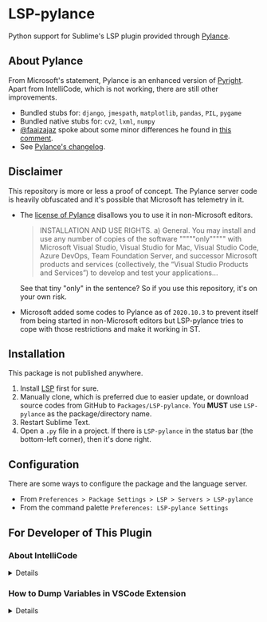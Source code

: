 # LSP-pylance

Python support for Sublime's LSP plugin provided through [Pylance](https://marketplace.visualstudio.com/items?itemName=ms-python.vscode-pylance).

## About Pylance

From Microsoft's statement, Pylance is an enhanced version of [Pyright](https://github.com/microsoft/pyright).
Apart from IntelliCode, which is not working, there are still other improvements.

- Bundled stubs for: `django`, `jmespath`, `matplotlib`, `pandas`, `PIL`, `pygame`
- Bundled native stubs for: `cv2`, `lxml`, `numpy`
- [@faaizajaz](https://github.com/faaizajaz) spoke about some minor differences he found in
  [this comment](https://github.com/jfcherng-sublime/LSP-pylance/issues/2#issuecomment-716548465).
- See [Pylance's changelog](https://marketplace.visualstudio.com/items/ms-python.vscode-pylance/changelog).

## Disclaimer

This repository is more or less a proof of concept.
The Pylance server code is heavily obfuscated and it's possible that Microsoft has telemetry in it.

- The [license of Pylance](https://marketplace.visualstudio.com/items/ms-python.vscode-pylance/license)
  disallows you to use it in non-Microsoft editors.

  > INSTALLATION AND USE RIGHTS. a) General. You may install and use any number of copies of the
  > software """""only""""" with Microsoft Visual Studio, Visual Studio for Mac, Visual Studio Code,
  > Azure DevOps, Team Foundation Server, and successor Microsoft products and services
  > (collectively, the “Visual Studio Products and Services”) to develop and test your applications...

  See that tiny "only" in the sentence? So if you use this repository, it's on your own risk.

- Microsoft added some codes to Pylance as of `2020.10.3` to prevent itself from being started in
  non-Microsoft editors but LSP-pylance tries to cope with those restrictions and make it working in ST.

## Installation

This package is not published anywhere.

1. Install [LSP](https://packagecontrol.io/packages/LSP) first for sure.
1. Manually clone, which is preferred due to easier update, or download source codes from GitHub to `Packages/LSP-pylance`.
   You **MUST** use `LSP-pylance` as the package/directory name.
1. Restart Sublime Text.
1. Open a `.py` file in a project.
   If there is `LSP-pylance` in the status bar (the bottom-left corner), then it's done right.

## Configuration

There are some ways to configure the package and the language server.

- From `Preferences > Package Settings > LSP > Servers > LSP-pylance`
- From the command palette `Preferences: LSP-pylance Settings`

## For Developer of This Plugin

### About IntelliCode

<details>

Some interesting findings:

- I am pretty sure that IntelliCode can be run offline.
- Zipped IntelliCode model file download link: the `output.blob.azureBlobStorage.readSasToken` section in
  https://prod.intellicode.vsengsaas.visualstudio.com/api/v1/model/common/python/intellisense-members-lstm-pylance/output/latest
  (not important but just a log: while downloading, VSCode's User-Agent is `vscodeintellicode/1.2.10 vscode/1.51.1`)
- In VSCode, add `"python.trace.server": "verbose"` to `settings.json` to show detailed client/server communications.

  VSCode Intellicode extension sends the following message to Pylance:

  ```text
  [Trace - ...] Sending request 'workspace/executeCommand - (1)'.
  Params: {
      "command": "python.intellicode.loadLanguageServerExtension",
      "arguments": [
          {
              "modelPath": "c:\\Users\\XXXXX\\.vscode\\extensions\\visualstudioexptteam.vscodeintellicode-1.2.10\\cache\\E61945A9A512ED5E1A3EE3F1A2365B88F8FE_E4E9EADA96734F01970E616FAB2FAC19"
          }
      ]
  }
  ```

  I try to do the same thing in ST via:

  ```python
  view.run_command('lsp_execute', {"command_name":"python.intellicode.loadLanguageServerExtension", "command_args":{"modelPath":"..."}})
  ```

  But it results in a unhandled Promise rejection:

  ```text
  :: --> LSP-pylance workspace/executeCommand(8): {'command': 'python.intellicode.loadLanguageServerExtension', 'arguments': {'modelPath': 'C:\\Users\\XXXXX\\Desktop\\E61945A9A512ED5E1A3EE3F1A2365B88F8FE_E4E9EADA96734F01970E616FAB2FAC19'}}
  LSP-pylance: (node:23864) UnhandledPromiseRejectionWarning: Error: Debug Failure. False expression.
  LSP-pylance:     at g.<anonymous> (C:\Users\XXXXX\AppData\Local\Sublime Text\Package Storage\LSP-pylance\pylance-insiders.vscode-pylance~2020.11.3-pre.1\extension\dist\server.bundle.js:1:76031)
  LSP-pylance:     at Generator.next (<anonymous>)
  LSP-pylance:     at C:\Users\XXXXX\AppData\Local\Sublime Text\Package Storage\LSP-pylance\pylance-insiders.vscode-pylance~2020.11.3-pre.1\extension\dist\server.bundle.js:1:72638
  LSP-pylance:     at new Promise (<anonymous>)
  LSP-pylance:     at c (C:\Users\XXXXX\AppData\Local\Sublime Text\Package Storage\LSP-pylance\pylance-insiders.vscode-pylance~2020.11.3-pre.1\extension\dist\server.bundle.js:1:72279)
  LSP-pylance:     at g.executeCommand (C:\Users\XXXXX\AppData\Local\Sublime Text\Package Storage\LSP-pylance\pylance-insiders.vscode-pylance~2020.11.3-pre.1\extension\dist\server.bundle.js:1:75672)
  LSP-pylance:     at K.executeCommand (C:\Users\XXXXX\AppData\Local\Sublime Text\Package Storage\LSP-pylance\pylance-insiders.vscode-pylance~2020.11.3-pre.1\extension\dist\server.bundle.js:1:145631)
  LSP-pylance:     at K.<anonymous> (C:\Users\XXXXX\AppData\Local\Sublime Text\Package Storage\LSP-pylance\pylance-insiders.vscode-pylance~2020.11.3-pre.1\extension\dist\pyright.bundle.js:1:581907)
  LSP-pylance:     at Generator.next (<anonymous>)
  LSP-pylance:     at C:\Users\XXXXX\AppData\Local\Sublime Text\Package Storage\LSP-pylance\pylance-insiders.vscode-pylance~2020.11.3-pre.1\extension\dist\pyright.bundle.js:1:569886
  LSP-pylance: (Use `node --trace-warnings ...` to show where the warning was created)
  LSP-pylance: (node:23864) UnhandledPromiseRejectionWarning: Unhandled promise rejection. This error originated either by throwing inside of an async function without a catch block, or by rejecting a promise which was not handled with .catch(). To terminate the node process on unhandled promise rejection, use the CLI flag `--unhandled-rejections=strict` (see https://nodejs.org/api/cli.html#cli_unhandled_rejections_mode). (rejection id: 2)
  :: <<< LSP-pylance 8: None
  ```

  I also found that, in VSCode, if you uninstall Intellicode and execute
  `python.intellicode.loadLanguageServerExtension` with `modelPath` via a keybinding like

  ```json
  // C:\Users\XXXXX\AppData\Roaming\Code\User\keybindings.json
  [
    {
      "key": "ctrl+shift+alt+z",
      "command": "python.intellicode.loadLanguageServerExtension",
      "args": {
        "modelPath": "C:\\Users\\XXXXX\\Desktop\\E61945A9A512ED5E1A3EE3F1A2365B88F8FE_E4E9EADA96734F01970E616FAB2FAC19"
      }
    }
  ]
  ```

  then, Pylance will unzip the download model to
  `C:\Users\XXXXX\.vscode\extensions\ms-python.vscode-pylance-2020.11.2\dist\intelliCode`
  and its Intellicode feature gets activated...

To conclude, in VSCode,

- It's not necessary to install VSCode Intellicode to activate Pylance's Intellicode.
  You just need the downloaded zipped model file and properly manually trigger the
  `python.intellicode.loadLanguageServerExtension` command with a keybinding.
- The above procedure works in portable version of VSCode as well.
- The above procedure **WON'T** work in VSCodium even if I copy Python/Pylance to its extension directory.
  But I should probably try again after [this PR](https://github.com/VSCodium/vscodium/pull/568)
  gets included in the next release.
- I guess the secret is in the Python extension or VSCode itself...
- [Someone on Reddit](https://www.reddit.com/r/linux/comments/k0s8qw/vs_code_developers_prevent_running_the_new/gdkxvpe/)
  provides a way to make Pylance run in non-official build of VSCode.
  I am not sure whether it make Intellicode work as well or just make plugin loadable.

  > FYI this seems to fix that error in unofficial builds, you just have to change the following in `product.json`.
  >
  > Add the extension to `extensionAllowedProposedApi`:
  > `"ms-python.python", "ms-python.gather"`
  >
  > Change `nameLong` to:
  >
  > `"Visual Studio Code"`

</details>

### How to Dump Variables in VSCode Extension

<details>

Take `extension/extension.bundle.js` as an example,

1. Beautify the obfuscated codes. (Online: https://beautifier.io/)
1. At the beginning of the file, add a dedicated output channel:

   ```js
   // create an output channel named "@@ CRACK @@"
   // @see https://code.visualstudio.com/api/references/vscode-api#OutputChannel
   const my_output_panel = require("vscode").window.createOutputChannel("@@ CRACK @@");
   const my_log = (...values) => {
     for (let value of values) {
       if (typeof value === "object") {
         // otherwise, it may show boring "[Object Object]"
         value = require("util").inspect(value, false, null);
       }

       my_output_panel.appendLine(value);
     }
   };
   ```

1. Dump a variable:

   ```js
   my_log(variable);
   ```

1. If that code is triggered, you should be able to see the variable value in the `@@ CRACK @@` output panel.

</details>
